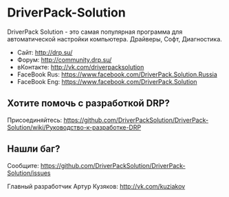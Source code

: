 DriverPack-Solution
===================

DriverPack Solution - это самая популярная программа для автоматической настройки компьютера. 
Драйверы, Софт, Диагностика.


* Сайт: http://drp.su/
* Форум: http://community.drp.su/
* вКонтакте: http://vk.com/driverpacksolution
* FaceBook Rus: https://www.facebook.com/DriverPack.Solution.Russia
* FaceBook Eng: https://www.facebook.com/DriverPack.Solution


## Хотите помочь с разработкой DRP?

Присоединяйтесь: 
https://github.com/DriverPackSolution/DriverPack-Solution/wiki/Руководство-к-разработке-DRP


## Нашли баг?

Сообщите: https://github.com/DriverPackSolution/DriverPack-Solution/issues



Главный разработчик Артур Кузяков: http://vk.com/kuziakov
